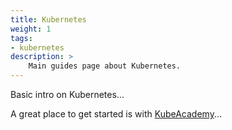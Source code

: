 ```yaml
---
title: Kubernetes
weight: 1
tags:
- kubernetes
description: >
    Main guides page about Kubernetes.
---
```


Basic intro on Kubernetes...

A great place to get started is with [KubeAcademy](https://kube.academy)...
